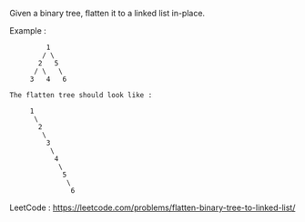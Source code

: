 Given a binary tree, flatten it to a linked list in-place.

Example :
```
         1
        / \
       2   5
      / \   \
     3   4   6

The flatten tree should look like :

     1
      \
       2
        \
         3
          \
           4
            \
             5
              \
               6

```

LeetCode : https://leetcode.com/problems/flatten-binary-tree-to-linked-list/